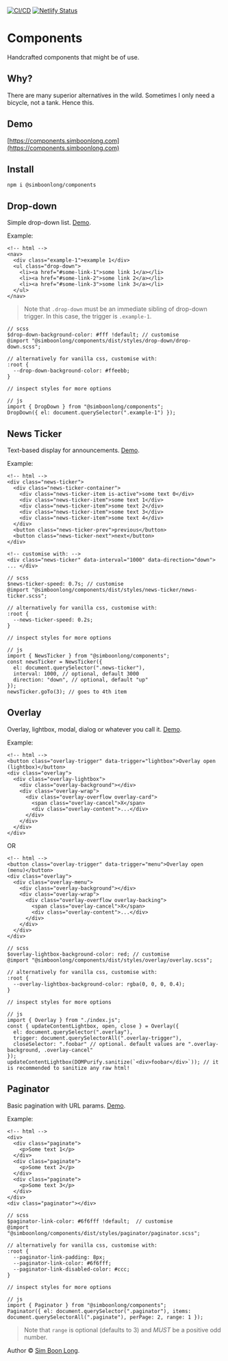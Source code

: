 [![CI/CD](https://github.com/simboonlong/components/actions/workflows/manual.yml/badge.svg?branch=master&event=push)](https://github.com/simboonlong/components/actions/workflows/manual.yml) [![Netlify Status](https://api.netlify.com/api/v1/badges/d434bd40-1962-433b-a451-c28a98e21fd2/deploy-status)](https://app.netlify.com/sites/simboonlong-components/deploys)

# Components

Handcrafted components that might be of use.

## Why?

There are many superior alternatives in the wild. Sometimes I only need a bicycle, not a tank. Hence this.

## Demo

[https://components.simboonlong.com](https://components.simboonlong.com)

## Install

`npm i @simboonlong/components`

## Drop-down

Simple drop-down list. [Demo](https://components.simboonlong.com/drop-down).

Example:

```
<!-- html -->
<nav>
  <div class="example-1">example 1</div>
  <ul class="drop-down">
    <li><a href="#some-link-1">some link 1</a></li>
    <li><a href="#some-link-2">some link 2</a></li>
    <li><a href="#some-link-3">some link 3</a></li>
  </ul>
</nav>
```

> Note that `.drop-down` must be an immediate sibling of drop-down trigger. In this case, the trigger is `.example-1`.

```
// scss
$drop-down-background-color: #fff !default; // customise
@import "@simboonlong/components/dist/styles/drop-down/drop-down.scss";

// alternatively for vanilla css, customise with:
:root {
  --drop-down-background-color: #ffeebb;
}

// inspect styles for more options
```

```
// js
import { DropDown } from "@simboonlong/components";
DropDown({ el: document.querySelector(".example-1") });
```

## News Ticker

Text-based display for announcements. [Demo](https://components.simboonlong.com/news-ticker).

Example:

```
<!-- html -->
<div class="news-ticker">
  <div class="news-ticker-container">
    <div class="news-ticker-item is-active">some text 0</div>
    <div class="news-ticker-item">some text 1</div>
    <div class="news-ticker-item">some text 2</div>
    <div class="news-ticker-item">some text 3</div>
    <div class="news-ticker-item">some text 4</div>
  </div>
  <button class="news-ticker-prev">previous</button>
  <button class="news-ticker-next">next</button>
</div>
```

```
<!-- customise with: -->
<div class="news-ticker" data-interval="1000" data-direction="down"> ... </div>
```

```
// scss
$news-ticker-speed: 0.7s; // customise
@import "@simboonlong/components/dist/styles/news-ticker/news-ticker.scss";

// alternatively for vanilla css, customise with:
:root {
  --news-ticker-speed: 0.2s;
}

// inspect styles for more options
```

```
// js
import { NewsTicker } from "@simboonlong/components";
const newsTicker = NewsTicker({
  el: document.querySelector(".news-ticker"),
  interval: 1000, // optional, default 3000
  direction: "down", // optional, default "up"
});
newsTicker.goTo(3); // goes to 4th item
```

## Overlay

Overlay, lightbox, modal, dialog or whatever you call it. [Demo](https://components.simboonlong.com/overlay).

Example:

```
<!-- html -->
<button class="overlay-trigger" data-trigger="lightbox">Overlay open (lightbox)</button>
<div class="overlay">
  <div class="overlay-lightbox">
    <div class="overlay-background"></div>
    <div class="overlay-wrap">
      <div class="overlay-overflow overlay-card">
        <span class="overlay-cancel">X</span>
        <div class="overlay-content">...</div>
      </div>
    </div>
  </div>
</div>
```

OR

```
<!-- html -->
<button class="overlay-trigger" data-trigger="menu">Overlay open (menu)</button>
<div class="overlay">
  <div class="overlay-menu">
    <div class="overlay-background"></div>
    <div class="overlay-wrap">
      <div class="overlay-overflow overlay-backing">
        <span class="overlay-cancel">X</span>
        <div class="overlay-content">...</div>
      </div>
    </div>
  </div>
</div>
```

```
// scss
$overlay-lightbox-background-color: red; // customise
@import "@simboonlong/components/dist/styles/overlay/overlay.scss";

// alternatively for vanilla css, customise with:
:root {
  --overlay-lightbox-background-color: rgba(0, 0, 0, 0.4);
}

// inspect styles for more options
```

```
// js
import { Overlay } from "./index.js";
const { updateContentLightbox, open, close } = Overlay({
  el: document.querySelector(".overlay"),
  trigger: document.querySelectorAll(".overlay-trigger"),
  closeSelector: ".foobar" // optional. default values are ".overlay-background, .overlay-cancel"
});
updateContentLightbox(DOMPurify.sanitize(`<div>foobar</div>`)); // it is recommended to sanitize any raw html!
```

## Paginator

Basic pagination with URL params. [Demo](https://components.simboonlong.com/paginator).

Example:

```
<!-- html -->
<div>
  <div class="paginate">
    <p>Some text 1</p>
  </div>
  <div class="paginate">
    <p>Some text 2</p>
  </div>
  <div class="paginate">
    <p>Some text 3</p>
  </div>
</div>
<div class="paginator"></div>
```

```
// scss
$paginator-link-color: #6f6fff !default;  // customise
@import "@simboonlong/components/dist/styles/paginator/paginator.scss";

// alternatively for vanilla css, customise with:
:root {
  --paginator-link-padding: 8px;
  --paginator-link-color: #6f6fff;
  --paginator-link-disabled-color: #ccc;
}

// inspect styles for more options
```

```
// js
import { Paginator } from "@simboonlong/components";
Paginator({ el: document.querySelector(".paginator"), items: document.querySelectorAll(".paginate"), perPage: 2, range: 1 });
```

> Note that `range` is optional (defaults to 3) and _MUST_ be a positive odd number.

Author © [Sim Boon Long](https://simboonlong.com).
